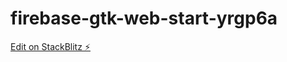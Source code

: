 # firebase-gtk-web-start-yrgp6a

[Edit on StackBlitz ⚡️](https://stackblitz.com/edit/firebase-gtk-web-start-yrgp6a)
